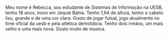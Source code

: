 Meu nome é Rebecca, sou estudante de Sistemas de Informação na UESB, tenho 18 anos, moro em Jequié Bahia. Tenho 1,64 de altura, tenho o cabelo liso, grande e de uma cor clara. Gosto de jogar futsal, jogo atualmente no time oficial da uesb e pela atletica demolidora. Tenho dois irmãos, um mais velho e uma mais nova. Gosto muito de musica.